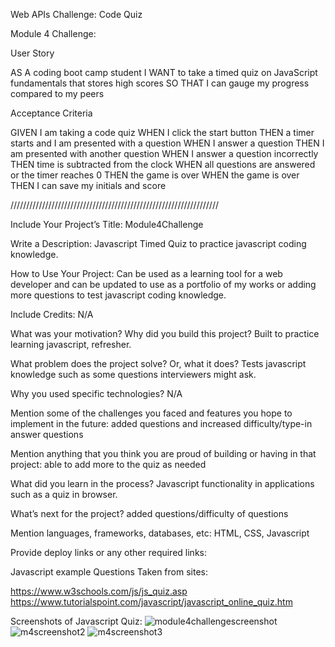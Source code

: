 Web APIs Challenge: Code Quiz

Module 4 Challenge:

User Story

AS A coding boot camp student
I WANT to take a timed quiz on JavaScript fundamentals that stores high scores
SO THAT I can gauge my progress compared to my peers

Acceptance Criteria

GIVEN I am taking a code quiz
WHEN I click the start button
THEN a timer starts and I am presented with a question
WHEN I answer a question
THEN I am presented with another question
WHEN I answer a question incorrectly
THEN time is subtracted from the clock
WHEN all questions are answered or the timer reaches 0
THEN the game is over
WHEN the game is over
THEN I can save my initials and score

//////////////////////////////////////////////////////////////////





Include Your Project’s Title: Module4Challenge

Write a Description: Javascript Timed Quiz to practice javascript coding knowledge.

How to Use Your Project: Can be used as a learning tool for a web developer and can be updated to use as a portfolio of my works or adding more questions to test javascript coding knowledge.

Include Credits: N/A

What was your motivation? Why did you build this project? Built to practice learning javascript, refresher.

What problem does the project solve? Or, what it does? Tests javascript knowledge such as some questions interviewers might ask.

Why you used specific technologies? N/A

Mention some of the challenges you faced and features you hope to implement in the future: added questions and increased difficulty/type-in answer questions

Mention anything that you think you are proud of building or having in that project: able to add more to the quiz as needed

What did you learn in the process? Javascript functionality in applications such as a quiz in browser.

What’s next for the project? added questions/difficulty of questions

Mention languages, frameworks, databases, etc: HTML, CSS, Javascript

Provide deploy links or any other required links:

Javascript example Questions Taken from sites:

https://www.w3schools.com/js/js_quiz.asp
https://www.tutorialspoint.com/javascript/javascript_online_quiz.htm

Screenshots of Javascript Quiz:
![module4challengescreenshot](https://user-images.githubusercontent.com/109990032/198408844-c9e459ff-c7c3-4fc8-8ba3-8fed9f9e4d44.PNG)
![m4screenshot2](https://user-images.githubusercontent.com/109990032/198408893-79bdeaf7-b026-4c93-a425-d71de9722cda.PNG)
![m4screenshot3](https://user-images.githubusercontent.com/109990032/198408919-c1855109-951c-4c9f-8157-193075e2fdeb.PNG)



